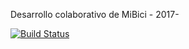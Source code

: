 Desarrollo colaborativo de MiBici - 2017-

[![Build Status](https://travis-ci.org/nicogarcia98/MiBici.svg?branch=master)](https://travis-ci.org/dagostinoips/MiBici)
